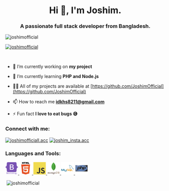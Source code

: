 <h1 align="center">Hi 👋, I'm Joshim.</h1>
<h3 align="center">A passionate full stack developer from Bangladesh.</h3>

<p align="left"> <img src="https://komarev.com/ghpvc/?username=joshimofficial&label=Profile%20views&color=0e75b6&style=flat" alt="joshimofficial" /> </p>

<p align="left"> <a href="https://github.com/ryo-ma/github-profile-trophy"><img src="https://github-profile-trophy.vercel.app/?username=joshimofficial" alt="joshimofficial" /></a> </p>

<p align="left"> <a href="https://twitter.com/" target="blank"><img src="https://img.shields.io/twitter/follow/?logo=twitter&style=for-the-badge" alt="" /></a> </p>

- 🔭 I’m currently working on **my project**

- 🌱 I’m currently learning **PHP and Node.js**

- 👨‍💻 All of my projects are available at [https://github.com/JoshimOfficial](https://github.com/JoshimOfficial)

- 📫 How to reach me **idkhs8211@gmail.com**

- ⚡ Fun fact **I love to eat bugs 😅**

<h3 align="left">Connect with me:</h3>
<p align="left">
<a href="https://fb.com/joshimofficiall.acc" target="blank"><img align="center" src="https://raw.githubusercontent.com/rahuldkjain/github-profile-readme-generator/master/src/images/icons/Social/facebook.svg" alt="joshimofficiall.acc" height="30" width="40" /></a>
<a href="https://instagram.com/joshim_insta.acc" target="blank"><img align="center" src="https://raw.githubusercontent.com/rahuldkjain/github-profile-readme-generator/master/src/images/icons/Social/instagram.svg" alt="joshim_insta.acc" height="30" width="40" /></a>
</p>

<h3 align="left">Languages and Tools:</h3>
<p align="left"> <a href="https://getbootstrap.com" target="_blank" rel="noreferrer"> <img src="https://raw.githubusercontent.com/devicons/devicon/master/icons/bootstrap/bootstrap-plain-wordmark.svg" alt="bootstrap" width="40" height="40"/> </a> <a href="https://www.w3.org/html/" target="_blank" rel="noreferrer"> <img src="https://raw.githubusercontent.com/devicons/devicon/master/icons/html5/html5-original-wordmark.svg" alt="html5" width="40" height="40"/> </a> <a href="https://developer.mozilla.org/en-US/docs/Web/JavaScript" target="_blank" rel="noreferrer"> <img src="https://raw.githubusercontent.com/devicons/devicon/master/icons/javascript/javascript-original.svg" alt="javascript" width="40" height="40"/> </a> <a href="https://www.mongodb.com/" target="_blank" rel="noreferrer"> <img src="https://raw.githubusercontent.com/devicons/devicon/master/icons/mongodb/mongodb-original-wordmark.svg" alt="mongodb" width="40" height="40"/> </a> <a href="https://www.mysql.com/" target="_blank" rel="noreferrer"> <img src="https://raw.githubusercontent.com/devicons/devicon/master/icons/mysql/mysql-original-wordmark.svg" alt="mysql" width="40" height="40"/> </a> <a href="https://www.php.net" target="_blank" rel="noreferrer"> <img src="https://raw.githubusercontent.com/devicons/devicon/master/icons/php/php-original.svg" alt="php" width="40" height="40"/> </a> </p>

<p>&nbsp;<img align="center" src="https://github-readme-stats.vercel.app/api?username=joshimofficial&show_icons=true&locale=en" alt="joshimofficial" /></p>
